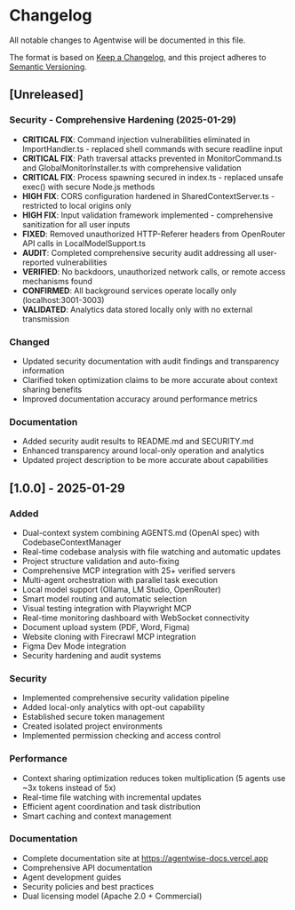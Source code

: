 # Changelog

All notable changes to Agentwise will be documented in this file.

The format is based on [Keep a Changelog](https://keepachangelog.com/en/1.0.0/),
and this project adheres to [Semantic Versioning](https://semver.org/spec/v2.0.0.html).

## [Unreleased]

### Security - Comprehensive Hardening (2025-01-29)
- **CRITICAL FIX**: Command injection vulnerabilities eliminated in ImportHandler.ts - replaced shell commands with secure readline input
- **CRITICAL FIX**: Path traversal attacks prevented in MonitorCommand.ts and GlobalMonitorInstaller.ts with comprehensive validation
- **CRITICAL FIX**: Process spawning secured in index.ts - replaced unsafe exec() with secure Node.js methods
- **HIGH FIX**: CORS configuration hardened in SharedContextServer.ts - restricted to local origins only
- **HIGH FIX**: Input validation framework implemented - comprehensive sanitization for all user inputs
- **FIXED**: Removed unauthorized HTTP-Referer headers from OpenRouter API calls in LocalModelSupport.ts
- **AUDIT**: Completed comprehensive security audit addressing all user-reported vulnerabilities
- **VERIFIED**: No backdoors, unauthorized network calls, or remote access mechanisms found
- **CONFIRMED**: All background services operate locally only (localhost:3001-3003)
- **VALIDATED**: Analytics data stored locally only with no external transmission

### Changed
- Updated security documentation with audit findings and transparency information
- Clarified token optimization claims to be more accurate about context sharing benefits
- Improved documentation accuracy around performance metrics

### Documentation
- Added security audit results to README.md and SECURITY.md
- Enhanced transparency around local-only operation and analytics
- Updated project description to be more accurate about capabilities

## [1.0.0] - 2025-01-29

### Added
- Dual-context system combining AGENTS.md (OpenAI spec) with CodebaseContextManager
- Real-time codebase analysis with file watching and automatic updates
- Project structure validation and auto-fixing
- Comprehensive MCP integration with 25+ verified servers
- Multi-agent orchestration with parallel task execution
- Local model support (Ollama, LM Studio, OpenRouter)
- Smart model routing and automatic selection
- Visual testing integration with Playwright MCP
- Real-time monitoring dashboard with WebSocket connectivity
- Document upload system (PDF, Word, Figma)
- Website cloning with Firecrawl MCP integration
- Figma Dev Mode integration
- Security hardening and audit systems

### Security
- Implemented comprehensive security validation pipeline
- Added local-only analytics with opt-out capability
- Established secure token management
- Created isolated project environments
- Implemented permission checking and access control

### Performance
- Context sharing optimization reduces token multiplication (5 agents use ~3x tokens instead of 5x)
- Real-time file watching with incremental updates
- Efficient agent coordination and task distribution
- Smart caching and context management

### Documentation
- Complete documentation site at https://agentwise-docs.vercel.app
- Comprehensive API documentation
- Agent development guides
- Security policies and best practices
- Dual licensing model (Apache 2.0 + Commercial)